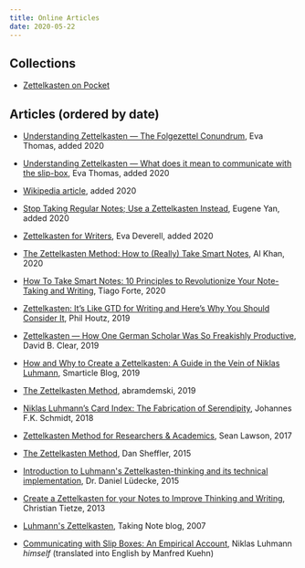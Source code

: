 ```yaml
---
title: Online Articles
date: 2020-05-22
---
```


## Collections

- [Zettelkasten on Pocket](https://getpocket.com/explore/zettelkasten)

## Articles (ordered by date)

- [Understanding Zettelkasten — The Folgezettel Conundrum](https://medium.com/@ethomasv/the-folgezettel-conundrum-20b14dc986ec?sk=cf581a5466ceac12fe0ad722d5d4acec), Eva Thomas, added 2020

- [Understanding Zettelkasten — What does it mean to communicate with the slip-box](https://medium.com/@ethomasv/understanding-zettelkasten-d0ca5bb1f80e?source=friends_link&sk=1823e7ca9d09c4a3549fe909df241d66), Eva Thomas, added 2020

- [Wikipedia article](https://en.wikipedia.org/wiki/Zettelkasten), added 2020

- [Stop Taking Regular Notes; Use a Zettelkasten Instead](https://eugeneyan.com/writing/note-taking-zettelkasten/), Eugene Yan, added 2020

- [Zettelkasten for Writers](https://www.eadeverell.com/zettelkasten/), Eva Deverell, added 2020

- [The Zettelkasten Method: How to (Really) Take Smart Notes](https://improveism.com/zettelkasten-smart-notes/), Al Khan, 2020

- [How To Take Smart Notes: 10 Principles to Revolutionize Your Note-Taking and Writing](https://fortelabs.co/blog/how-to-take-smart-notes/), Tiago Forte, 2020

- [Zettelkasten: It’s Like GTD for Writing and Here’s Why You Should Consider It](https://writingcooperative.com/zettelkasten-its-like-gtd-for-writing-and-here-s-why-you-should-consider-it-7dddf02be394), Phil Houtz, 2019

- [Zettelkasten — How One German Scholar Was So Freakishly Productive](https://writingcooperative.com/zettelkasten-how-one-german-scholar-was-so-freakishly-productive-997e4e0ca125), David B. Clear, 2019

- [How and Why to Create a Zettelkasten: A Guide in the Vein of Niklas Luhmann](https://article69.art.blog/2019/12/20/how-and-why-to-create-a-zettelkasten-a-guide-in-the-vein-of-niklas-luhman/), Smarticle Blog, 2019

- [The Zettelkasten Method](https://www.lesswrong.com/posts/NfdHG6oHBJ8Qxc26s/the-zettelkasten-method-1), abramdemski, 2019

- [Niklas Luhmann’s Card Index: The Fabrication of Serendipity](https://sociologica.unibo.it/article/view/8350/8270#fnref12), Johannes F.K. Schmidt, 2018

- [Zettelkasten Method for Researchers & Academics](https://www.seanlawson.net/2017/09/zettelkasten-researchers-academics/), Sean Lawson, 2017

- [The Zettelkasten Method](http://dansheffler.com/blog/2015-05-05-the-zettelkasten-method/), Dan Sheffler, 2015

- [Introduction to Luhmann's Zettelkasten-thinking and its technical implementation](https://strengejacke.files.wordpress.com/2015/10/introduction-into-luhmanns-zettelkasten-thinking.pdf), Dr. Daniel Lüdecke, 2015

- [Create a Zettelkasten for your Notes to Improve Thinking and Writing](https://zettelkasten.de/posts/zettelkasten-improves-thinking-writing/), Christian Tietze, 2013

- [Luhmann's Zettelkasten](https://takingnotenow.blogspot.com/2007/12/luhmanns-zettelkasten.html), Taking Note blog, 2007

- [Communicating with Slip Boxes: An Empirical Account](https://luhmann.surge.sh/communicating-with-slip-boxes), Niklas Luhmann *himself* (translated into English by Manfred Kuehn)
